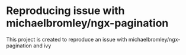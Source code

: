 # Reproducing issue with michaelbromley/ngx-pagination

This project is created to reproduce an issue with michaelbromley/ngx-pagination and ivy

